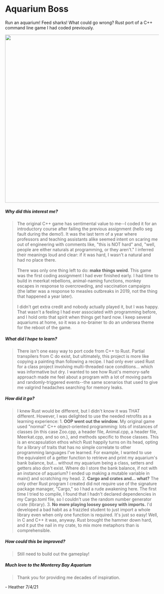 # Aquarium Boss
Run an aquarium! Feed sharks! What could go wrong? Rust port of a C++ command line game I had coded previously.

<img src="https://github.com/wrongenvelope/aquarium_boss/blob/main/screen1.png" width ="550">

##### Why did this interest me?
<blockquote>
The original C++ game has sentimental value to me--I coded it for an introductory course after failing the previous assignment (hello seg fault during the demo!). It was the last term of a year where professors and teaching assistants alike seemed intent on scaring me out of engineering with comments like, "this is NOT hard" and, "well, people are either naturals at programming, or they aren't." I inferred their meanings loud and clear: if it was hard, I wasn't a natural and had no place there.
<br/>
<br/>
There was only one thing left to do: <b>make things weird</b>. This game was the first coding assignment I had ever finished early. I had time to build in meerkat rebellions, animal-naming functions, monkey escapes in response to overcrowding, and vaccination campaigns (the latter was a response to measles outbreaks in 2019, not the thing that happened a year later).
<br/>
<br/>
I didn't get extra credit and nobody actually played it, but I was happy. That wasn't a feeling I had ever associated with programming before, and I hold onto that spirit when things get hard now. I keep several aquariums at home, so it was a no-brainer to do an undersea theme for the reboot of the game.
</blockquote>

##### What did I hope to learn?
<blockquote>There isn't one easy way to port code from C++ to Rust. Partial transpilers from C do exist, but ultimately, this project is more like copying a painting than following a recipe. I had only ever used Rust for a class project involving multi-threaded race conditions... which was informative but dry. I wanted to see how Rust's memory-safe approach made me feel about a program with a lot of moving parts and randomly-triggered events--the same scenarios that used to give me valgrind headaches searching for memory leaks.
</blockquote>

##### How did it go?
<blockquote>I knew Rust would be different, but I didn't know it was THAT different. However, I was delighted to use the needed retrofits as a learning experience:
1. <b>OOP went out the window.</b> My original game used "normal" C++ object-oriented programming: lots of instances of classes (in this case Zoo.cpp, a header file, Animal.cpp, a header file, Meerkat.cpp, and so on.), and methods specific to those classes. This is an encapsulation ethos which Rust happily turns on its head, opting for a library of traits that has no simple correlate to other programming languages I've learned. For example, I wanted to use the equivalent of a getter function to retrieve and print my aquarium's bank balance, but... without my
aquarium being a class, setters and getters also don't exist. Where do I store the bank balance, if not with an
instance of aquarium? I ended up making a mutable variable in main() and scratching my head.
2. <b>Cargo and crates and... what?</b> The only other Rust program I created did not require use of the signature package manager, "Cargo," so I had a rude awakening here. The first time I tried to compile, I found that I hadn't declared dependencies in my Cargo.toml file, so I couldn't use the random number generator crate (library).
3. <b>No more playing loosey goosey with imports.</b> I'd developed a bad habit as a frazzled student to just import a whole library even when only one function is required. It's just so easy! Well, in C and C++ it was, anyway. Rust brought the hammer down hard, and it put the nail in my crate, to mix more metaphors than is comprehensible.
</blockquote>

##### How could this be improved?
<blockquote>Still need to build out the gameplay!</blockquote>

##### Much love to the Monterey Bay Aquarium
<blockquote>Thank you for providing me decades of inspiration.</blockquote>
- Heather
7/4/21

